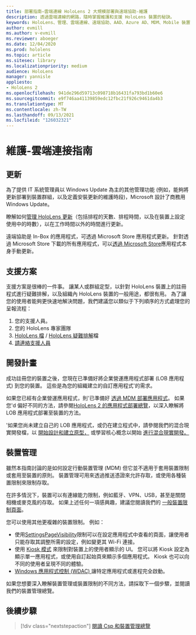 ```yaml
---
title: 部署指南–雲端連線 HoloLens 2 大規模部署與遠端協助-維護
description: 透過雲端連線的網路，隨時掌握維護和支援 HoloLens 裝置的秘訣。
keywords: HoloLens、管理、雲端連線、遠端協助、AAD、Azure AD、MDM、Mobile 裝置管理
author: evmill
ms.author: v-evmill
ms.reviewer: aboeger
ms.date: 12/04/2020
ms.prod: hololens
ms.topic: article
ms.sitesec: library
ms.localizationpriority: medium
audience: HoloLens
manager: yannisle
appliesto:
- HoloLens 2
ms.openlocfilehash: 941de296d59713c098718b16431fa793bd1b60e6
ms.sourcegitcommit: e9f746aa41139859edc12fbc21f926c9461da4b3
ms.translationtype: MT
ms.contentlocale: zh-TW
ms.lasthandoff: 09/13/2021
ms.locfileid: "126032321"
---
```

# <a name="maintain---cloud-connected-guide"></a>維護-雲端連接指南

## <a name="updates"></a>更新

為了提供 IT 系統管理員以 Windows Update 為主的其他管理功能 (例如，能夠將更新部署到裝置群組，以及定義安裝更新的維護時段)，Microsoft 設計了商務用 Windows Update。

瞭解如何[管理 HoloLens 更新](/hololens/hololens-updates)（包括排程的天數、排程時間，以及在裝置上設定使用中的時數），以在工作時間以外的時間進行更新。

遠端協助是 In-Box 的應用程式，可透過 Microsoft Store 應用程式更新。 針對透過 Microsoft Store 下載的所有應用程式，可以[透過 Microsoft Store](/hololens/holographic-store-apps#update-apps)應用程式本身手動更新。

## <a name="support-plan"></a>支援方案

支援方案是很棒的一件事。 讓某人或群組定型，以針對 HoloLens 裝置上的註冊程式進行疑難排解，以及組織內 HoloLens 裝置的一般用途，都很有用。 為了讓您的使用者能夠更快速地解決問題，我們建議您以類似于下列順序的方式處理您的呈報流程：

1. 您的支援人員。
2. 您的 HoloLens 專家團隊
3. [HoloLens 檔](/hololens/)  / [HoloLens 疑難排解](/hololens/hololens-troubleshooting)檔
4. [請連絡支援人員](https://support.serviceshub.microsoft.com/supportforbusiness/create?sapId=e9391227-fa6d-927b-0fff-f96288631b8f)

## <a name="development-plan"></a>開發計畫

成功註冊您的裝置之後，您現在已準備好將企業營運應用程式部署 (LOB 應用程式) 到您的裝置。 這些是為您的組織建立的自訂應用程式&#39;的需求。

如果您已經有企業營運應用程式，則&#39;已準備好 [透過 MDM 部署應用程式](/hololens/app-deploy-intune)。 如果您&#39;d 偏好不同的方法，請參閱[HoloLens 2 的應用程式部署總覽](/hololens/app-deploy-overview)，以深入瞭解將 LOB 應用程式部署至裝置的方法。

&#39;如果您尚未建立自己的 LOB 應用程式，或仍在建立程式中，請參閱我們的混合現實開發檔，以 [開始設計和建立原型，](/windows/mixed-reality/design/design) 或學習核心概念以開始 [進行混合現實開發。](/windows/mixed-reality/discover/get-started-with-mr)

## <a name="device-management"></a>裝置管理 

雖然本指南討論的是如何設定行動裝置管理 (MDM) 但它並不適用于套用裝置限制或套用至裝置的原則。 裝置管理可用來透過推送憑證來允許存取，或使用各種裝置限制來限制存取。 

在許多情況下，裝置可以有連線能力限制，例如藍牙、VPN、USB，甚至是關閉相機或麥克風的存取。 如果上述任何一項感興趣，建議您閱讀我們的 [一般裝置限制頁面](hololens-common-device-restrictions.md)。

您可以使用其他更複雜的裝置限制。 例如：

- 使用[SettingsPageVisibility](settings-uri-list.md)限制可以在設定應用程式中查看的頁面，讓使用者只能存取其調整所需的設定，例如變更其 Wi-Fi 連接。
- 使用 [Kiosk 模式](hololens-kiosk.md) 來限制對裝置上的使用者顯示的 UI。 您可以將 Kiosk 設定為顯示單一應用程式，或使用自訂起始頁來顯示多個應用程式。 Kiosk 也可以向不同的使用者呈現不同的體驗。  
- [Windows 應用程式控制 (WDAC) ](windows-defender-application-control-wdac.md)讓特定應用程式或進程完全啟動。

如果您想要深入瞭解裝置管理或裝置限制的不同方法，請採取下一個步驟，並閱讀我們的裝置管理總覽。

## <a name="next-step"></a>後續步驟

> [!div class="nextstepaction"]
> [閱讀 Csp 和裝置管理總覽](hololens-csp-policy-overview.md)